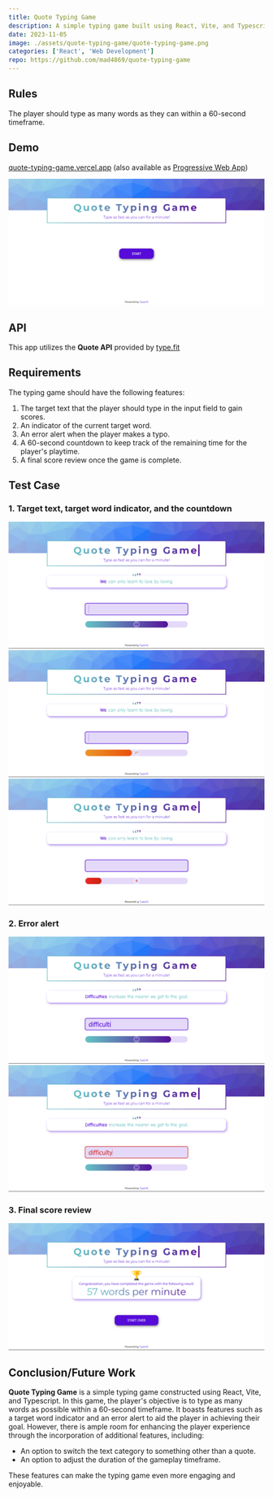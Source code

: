 ```yaml
---
title: Quote Typing Game
description: A simple typing game built using React, Vite, and Typescript.
date: 2023-11-05
image: ./assets/quote-typing-game/quote-typing-game.png
categories: ['React', 'Web Development']
repo: https://github.com/mad4869/quote-typing-game
---
```


## Rules

The player should type as many words as they can within a 60-second timeframe.

## Demo

[quote-typing-game.vercel.app](https://quote-typing-game.vercel.app/) (also available as [Progressive Web App](https://github.com/mad4869/quote-typing-game-pwa))

![Welcome screen](./assets/quote-typing-game/initial.png)

## API

This app utilizes the __Quote API__ provided by [type.fit](https://type.fit/)

## Requirements

The typing game should have the following features:

1. The target text that the player should type in the input field to gain scores.
2. An indicator of the current target word.
3. An error alert when the player makes a typo.
4. A 60-second countdown to keep track of the remaining time for the player's playtime.
5. A final score review once the game is complete.

## Test Case

### 1. Target text, target word indicator, and the countdown

![Countdown safe indicator](./assets/quote-typing-game/safe-count.png)
![Countdown caution indicator](./assets/quote-typing-game/caution-count.png)
![Countdown danger indicator](./assets/quote-typing-game/danger-count.png)

### 2. Error alert

![No alert when there is no typo](./assets/quote-typing-game/not-typo.png)
![Error alert when a typo is detected](./assets/quote-typing-game/typo.png)

### 3. Final score review

![Final score review](./assets/quote-typing-game/review.png)

## Conclusion/Future Work

__Quote Typing Game__ is a simple typing game constructed using React, Vite, and Typescript. In this game, the player's objective is to type as many words as possible within a 60-second timeframe. It boasts features such as a target word indicator and an error alert to aid the player in achieving their goal. However, there is ample room for enhancing the player experience through the incorporation of additional features, including:

- An option to switch the text category to something other than a quote.
- An option to adjust the duration of the gameplay timeframe.

These features can make the typing game even more engaging and enjoyable.
